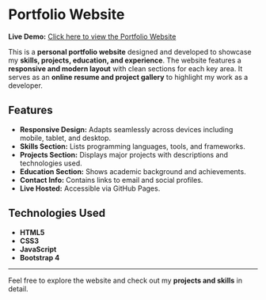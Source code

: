 # Portfolio Website

**Live Demo:** [Click here to view the Portfolio Website](https://anandagopalreddy.github.io/Portfolio/)

This is a **personal portfolio website** designed and developed to showcase my **skills, projects, education, and experience**. The website features a **responsive and modern layout** with clean sections for each key area. It serves as an **online resume and project gallery** to highlight my work as a developer.

## Features
- **Responsive Design:** Adapts seamlessly across devices including mobile, tablet, and desktop.  
- **Skills Section:** Lists programming languages, tools, and frameworks.  
- **Projects Section:** Displays major projects with descriptions and technologies used.  
- **Education Section:** Shows academic background and achievements.  
- **Contact Info:** Contains links to email and social profiles.  
- **Live Hosted:** Accessible via GitHub Pages.  

## Technologies Used
- **HTML5**  
- **CSS3**  
- **JavaScript**  
- **Bootstrap 4**  

---

Feel free to explore the website and check out my **projects and skills** in detail.
